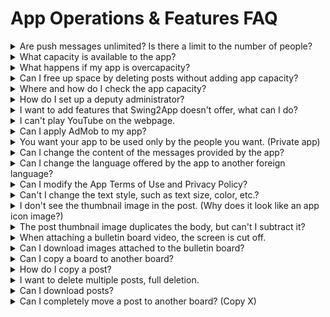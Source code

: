 # App Operations & Features FAQ

<details>

<summary>Are push messages unlimited? Is there a limit to the number of people?</summary>

Yes, push shipments are unlimited.

Push has **no limit to the number of dispatches and is available to an unlimited number of people.**

In addition, all the features offered by the Swing2App are free, so push sending is free, and you can send pushes freely.

</details>

<details>

<summary>What capacity is available to the app?</summary>

The free version and the paid version also have different capacity depending on the product used.

**\*Free version: 100MB capacity**

**\*Paid version**

1\)Basic type use ticket: 2GB capacity

2\)Expandable subscription: 10GB capacity

3\)Premium Use: 50GB of capacity

Please check the capacity provided by version and by product.

</details>

<details>

<summary>What happens if my app is overcapacity?</summary>

If the amount of capacity provided to the app is exceeded, the app will be suspended. \*Stop after 3 days of overcapacity

Even if you use a paid app, regardless of the remaining period of use, it will be suspended if the capacity is exceeded.

Suspension of an app due to an overcapacity is the same as the expiration of the subscription period.

(See image)

<img src="../../.gitbook/assets/EN_이용기간만료.png" alt="" data-size="original">

**The app won't be deleted, but when you launch it, you'll get a "Your subscription has expired" message and the app won't run.**

Users who download the app from the Store will also be restricted from using the app when the message appears.

Therefore, if the capacity is exceeded, you can free up capacity by purchasing and applying a separate capacity add-on for as much capacity as you are insufficient, or by deleting the larger posts from the resource management page.

If the capacity is exceeded, we will notify you by e-mail or text.

</details>

<details>

<summary>Can I free up space by deleting posts without adding app capacity?</summary>

Yes you can.

On the App Manager Page - Service option - Manage storage page.

You can check the post capacity on that page.

**\*Posts you don't need (images such as photos) can be checked and deleted.**

**As soon as you delete it, you'll see a new capacity aggregation, and you can free up capacity by deleting the post.**

(See image)

[![](https://s3.ap-northeast-2.amazonaws.com/swing2bucket/resource/image/help/11c1834143a103ebefc9c172493e945a.png)](http://blog.naver.com/PostView.nhn?blogId=swing2app\&logNo=221208812417\&parentCategoryNo=\&categoryNo=49\&viewDate=\&isShowPopularPosts=false\&from=postView)

\* For more information on how to use resource management, please check the corresponding manual.

**☞ \[App Capacity Management - Go to the Resource Management How-to Manual]**

</details>

<details>

<summary>Where and how do I check the app capacity?</summary>

You can check the app capacity by going to the [<mark style="color:blue;">\[Service-Manage Storage\]</mark>](https://www.swing2app.com/view/storage\_manager) page.

You can see what's available in the app, what it's currently using, and what's remaining available.

</details>

<details>

<summary>How do I set up a deputy administrator?</summary>

On the Swing2App app Manager page, go to [<mark style="color:blue;">the</mark> Push & Members - View all members <mark style="color:blue;">menu.</mark>](https://www.swing2app.com/view/member\_list)

You can select the user you want to set as a deputy administrator and then change the permissions to administrator in the permission group settings

**There's no separate name of a deputy administrator, but the creator of the app gives the app user administrator privileges to manage and run the app together.**

We'll attach a link to the detailed method, so it's easy to understand if you look at it.

\*\*☞ \*\*<mark style="color:blue;">**Go to see how to set up a deputy administrator**</mark>

</details>

<details>

<summary>I want to add features that Swing2App doesn't offer, what can I do?</summary>

We are customizing for those who want a service that goes beyond a Swing2App solution.

Customization means app development, providing customization in 1:1 customization. You can do this by asking the Swing2App team.

If you would like to develop an app or have the features you need, please send your proposal or storyboard <mark style="color:blue;">help@swing2app.com</mark> swing2app email.

After confirmation, the development team will guide you through the availability of development, quotations, etc.

</details>

<details>

<summary>I can't play YouTube on the webpage.</summary>

This is a problem caused by YouTube not allowing you to embed apps or built-in sites. If you change the YouTube link url to the following format, it will work smoothly:

**Example)** <mark style="color:blue;"><mark style="color:red;">https://youtu.be/W8Ysr18ZxxU?t=1<mark style="color:red;"></mark>

<mark style="color:blue;">→</mark> <mark style="color:red;">https://www.youtube.com/embed/W8Ysr18ZxxU?t=1</mark>

If you change the link format a little bit as above, you can watch the video from within the webpage without problems.

</details>

<details>

<summary>Can I apply AdMob to my app?</summary>

You can set up and operate the AdMob plugin directly in your own apps.

Admob can be set directly by purchasing the \[Google Admob Applied Plugin] product from the Swing2App Plugin purchase page.

For more information on how to set up an AdMob, please refer to the manual.

**☞ \[Go to Google Admob Setup How-to Help]**

</details>

<details>

<summary>You want your app to be used only by the people you want. (Private app)</summary>

Yes, you can make a private app.

Only users who have installed the app can be approved and designated to use the app by the administrator.

First, in \[Service Management - Policy Management], set the app subscription policy - app privacy to 'Private'.

If you set it to private, users who install the app will need to sign up first. (If you do not register, you will not be able to use the app)

Even if the registration is complete, the administrator must approve the member before he or she can use the app.

\+Administrators can change their status to 'Approve' by selecting only the desired members from the list of registered members on the \[Push & Member-Inquiry] page.

\+Authorized users will use your app normally, and if they don't get approved, they won't be able to use it.

\*\*☞ \*\*<mark style="color:blue;">**See how to create a private app**</mark>

</details>

<details>

<summary>Can I change the content of the messages provided by the app?</summary>

Yes you can.

The content text used in the app can be modified and used by the administrator himself, and it can be changed to a foreign language.

Go to <mark style="color:blue;">App</mark> <mark style="color:blue;">Manager page→Services→Manage Text, and you'll see all the phrases and messages displayed and used in your app.</mark>

\-If you modify the entire text of the app, please press the \[Download] button to accept it as an Excel file, modify it and register the file again.

\-If you modify only a few phrases, you can search for and find the contents by pressing the \*control + F button.

After editing the content, please go to the App Maker page and press the \[Update App] button to update to the new version.

<mark style="color:blue;">**\[Go to the App text Modification Manual Manual]**</mark>

</details>

<details>

<summary>Can I change the language offered by the app to another foreign language?</summary>

Yes you can.

If you want to create an app that is available in English, please use it on the Swing2App global site. Swing2App Global Site: <mark style="color:blue;">https://www.swing2app.com/</mark>

Global sites are created with the app default language all set to English, so they are automatically set to English without any further changes.

\*Since it is not linked to the Korean site, you will need to register a new member to create an app when using the global site.

If you want to change to another foreign language, such as Chinese or Japanese, or if you only want to change a few to English, you can do so in String Management.

Go to <mark style="color:blue;">App</mark> <mark style="color:blue;">Manager page→Services→Manage Text, and you'll see all the phrases and messages displayed and used in your app.</mark>

\-If you modify the entire text of the app, please press the \[Download] button to accept it as an Excel file, modify it and register the file again.

\-If you modify only a few phrases, you can search for and find the contents by pressing the \*control + F button.

After editing the content, please go to App Creation and press the \[Update App] button to update to the new version.

<mark style="color:blue;">**\[Go to the App text Modification Manual Manual]**</mark>

</details>

<details>

<summary>Can I modify the App Terms of Use and Privacy Policy?</summary>

Yes you can. The App Terms of Use can be modified in the <mark style="color:blue;">App Manager page - Services - Subscription settings - App Subscription Policies page - Terms of Service.</mark>

For each question, we put the content in the Swing2App basic settings, so the content is all entered.

Please check the contents and modify the App Terms of Use to suit the app you created.

After modifying the contents on that page, click the **\[Set Policy]** button to save it.

</details>

<details>

<summary>Can't I change the text style, such as text size, color, etc.?</summary>

Write a post - If you choose to write with the **HTML editor**, you can change the style of the text.

When writing in general, writing directly from the app doesn't apply the style.

\*\*Swing2App homepage dashboard - **only available for writing with** **HTML editor.**

After you create a bulletin board, go to the board where you want to write in the Manage Posts menu.

If you choose to Write as an HTML Editor, you can add a variety of text styles.

\*\*☞ \*\*<mark style="color:blue;">**See how to use HTML Editor writing**</mark>

</details>

<details>

<summary>I don't see the thumbnail image in the post. (Why does it look like an app icon image?)</summary>

When specifying a thumbnail image in a post, be sure to select Attach Photo to attach the image file.

If you put an image inside the content (body), the image is not designated as a thumbnail because it is recognized as text.

So when you assign a thumbnail image to your post! Please be sure to register as an attached image.

(See image)

<mark style="color:red;">\*\* This feature is not available in the app, only on the Swing2App homepage - pc version web, mobile version web.</mark>

</details>

<details>

<summary>The post thumbnail image duplicates the body, but can't I subtract it?</summary>

The thumbnail image is designated as the representative image of the first image of the post.

At this time, the image designated as the thumbnail will also appear as the representative image of the post, and it will also appear as a duplicate in the text. It's simple to make it look like a thumbnail without duplication.

\*\*When entering a post, please check \[Use the first image thumbnail]. With this feature, thumbnailed images don't appear duplicates in the body and can only be used as representative images.

</details>

<details>

<summary>When attaching a bulletin board video, the screen is cut off.</summary>

Usually, when a video is attached to a bulletin board, the video size is automatically adjusted to match the width size of the mobile phone.

Occasionally, a video may be cut off, or the aspect ratio may not fit properly. In this case, you can modify the size yourself.

**1. First, when copying the video link, please copy the ‘source code’.**

**2. And when you attach a video on the bulletin board please put in the embedded code.**

**3. At this point, you can modify the horizontal and vertical size listed on the link. If you set the width to 340px and the height to 240px, it fits into the phone screen(the size of the cell phone grows nowadays, and it fits well with 380X 220).**

</details>

<details>

<summary>Can I download images attached to the bulletin board?</summary>

You can download and save image attached to the Bulletin Board.

Please attach the image to the bulletin board and select the image from the bulletin board post details. Then there’s the down button in the top right corner. You can also select the button to download photos posted on the bulletin board to your mobile phone.

</details>

<details>

<summary>Can I copy a board to another board?</summary>

The bulletin board can be copied.

The copy board function is set up for each bulletin board, making it easy to copy a board.

\*Swing2App Manager page - from the \[Post Management] menu - Go to the board you want to copy.

By pressing the \[Copy Board] button at the top of the bulletin board, you can select the target board to be copied.

When you copy, all posts on the board are copied to that board.

\*\*☞ \*\*<mark style="color:blue;">**See how to copy a bulletin board**</mark>

</details>

<details>

<summary>How do I copy a post?</summary>

You can copy and move the written post to another board.

You can select individual posts, or you can select multiple posts at once and copy them to a specific bulletin board.

**1)App mANAGER Page – In Manage Posts, select the board from which you want to copy the text**

**2) Select the 'Listed' view of posts**

3\) You can check the **\[Copy Post]** button in the post list.

After selecting the post you want to copy, you can **click the Copy Post button** **to copy the post to the board of your choice.**

**☞ \[Go to see how to copy the post]**

</details>

<details>

<summary>I want to delete multiple posts, full deletion.</summary>

With the Batch Delete Posts feature, you can delete multiple posts at once or delete an entire post.

After you go to the board where you want to delete the post from the post management

\- Please select 'View List'. (second icon)

\- Multiple selections of posts you want to delete (if you select the entire article, the entire post will be selected at once)

\- Select the \[Delete Posts in Bulk] button to delete the selected posts done at once. ☞ <mark style="color:blue;">**\[Go to see how to use batch deletion of posts]**</mark>

</details>

<details>

<summary>Can I download posts?</summary>

Yes you can.

App Manager page - By using \[Post Down] provided by Post Management, you can download and archive posts written on the bulletin board as Excel files.

**→ the app manager page→ the posts option→ Written posts-> you can check the \[Post Download] button in the list of posts created**

However, when the post is down, the image other than the text is not downloaded.

</details>

<details>

<summary>Can I completely move a post to another board? (Copy X)</summary>

You can use the \[Move the Posts] feature to move posts to other bulletin boards.

Copy a post is the ability to copy a post to another bulletin board so that the article is retained on an existing board.

Moving a post is the same as the cut function.

When you move a post to a different board, the post on the existing board is deleted.

**How to use Move Posts**

1\) App Manager page – Select the board you created in Post Management and move it. (Select the board you want to move the post)

2\) Select \[List]

3\) Select the post you want to move from the list of created posts.

4\)Select the \[Move Post] button.

</details>
